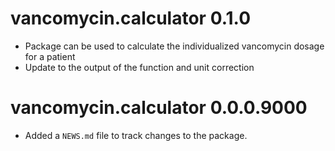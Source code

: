 # vancomycin.calculator 0.1.0

* Package can be used to calculate the individualized vancomycin dosage for a patient
* Update to the output of the function and unit correction

# vancomycin.calculator 0.0.0.9000

* Added a `NEWS.md` file to track changes to the package.
